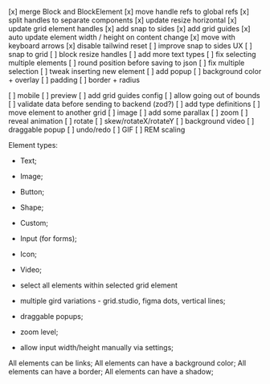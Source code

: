 [x] merge Block and BlockElement
[x] move handle refs to global refs
[x] split handles to separate components
[x] update resize horizontal
[x] update grid element handles
[x] add snap to sides
[x] add grid guides
[x] auto update element width / height on content change
[x] move with keyboard arrows
[x] disable tailwind reset
[ ] improve snap to sides UX
[ ] snap to grid
[ ] block resize handles
[ ] add more text types
[ ] fix selecting multiple elements
[ ] round position before saving to json
[ ] fix multiple selection
[ ] tweak inserting new element
[ ] add popup
[ ] background color + overlay
[ ] padding
[ ] border + radius

[ ] mobile
[ ] preview
[ ] add grid guides config
[ ] allow going out of bounds
[ ] validate data before sending to backend (zod?)
[ ] add type definitions
[ ] move element to another grid
[ ] image
[ ] add some parallax
[ ] zoom
[ ] reveal animation
[ ] rotate
[ ] skew/rotateX/rotateY
[ ] background video
[ ] draggable popup
[ ] undo/redo
[ ] GIF
[ ] REM scaling

Element types:
- Text;
- Image;
- Button;
- Shape;
- Custom;

- Input (for forms);
- Icon;
- Video;


- select all elements within selected grid element
- multiple gird variations - grid.studio, figma dots, vertical lines;
- draggable popups;
- zoom level;
- allow input width/height manually via settings;

All elements can be links;
All elements can have a background color;
All elements can have a border;
All elements can have a shadow;